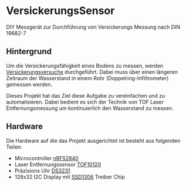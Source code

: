 # VersickerungsSensor

DIY Messgerät zur Durchführung von Versickerungs Messung nach DIN 19682-7

## Hintergrund

Um die Versickerungsfähigkeit eines Bodens zu messen, werden
[Versickerungsversuche] durchgeführt.
Dabei muss über einen längeren Zeitraum der Wasserstand in einem Rohr (Doppelring-Infiltrometer) gemessen werden.

Dieses Projekt hat das Ziel diese Aufgabe zu vereinfachen und zu
automatisieren.
Dabei bedient es sich der Technik von TOF Laser Entfernungsmessung um
kontinuierlich den Wasserstand zu messen.

## Hardware

Die Hardware auf die das Projekt ausgerichtet ist besteht aus folgenden
Teilen:

-   Microcontroller [nRF52840]
-   Laser Entfernungssensor [TOF10120]
-   Präzisions Uhr [DS3231]
-   128x32 I2C Display mit [SSD1306] Treiber Chip

[versickerungsversuche]: https://www.sieker.de/fachinformationen/regenwasserbewirtschaftung/versickerung/article/versickerungsversuche-162.html
[nrf52840]: https://www.nordicsemi.com/Products/nRF52840
[tof10120]: https://www.electroniclinic.com/tof10120-laser-rangefinder-arduino-display-interfacing-code/
[ds3231]: https://www.maximintegrated.com/en/products/analog/real-time-clocks/DS3231.html
[ssd1306]: https://cdn-shop.adafruit.com/datasheets/SSD1306.pdf
